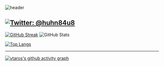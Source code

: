 ![header](https://capsule-render.vercel.app/api?type=waving&color=gradient&text=ytaros&fontSize=40&fontAlignY=40&height=250)

[![Twitter: @huhn84u8](https://img.shields.io/twitter/follow/huhn84u8?style=social)](https://twitter.com/huhn84u8)
---

[![GitHub Streak](https://github-readme-streak-stats.herokuapp.com/?user=ytaros&theme=tokyonight)](https://git.io/streak-stats)
![GitHub Stats](https://github-readme-stats.vercel.app/api?username=ytaros&show_icons=true&theme=radical)

[![Top Langs](https://github-readme-stats.vercel.app/api/top-langs/?username=ytaros&layout=compact&theme=radical)](https://github.com/anuraghazra/github-readme-stats)

---

[![ytaros's github activity graph](https://activity-graph.herokuapp.com/graph?username=ytaros&theme=xcode)](https://git.io/ytaros)
